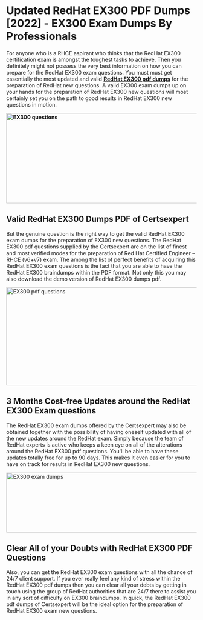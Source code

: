 <h1><strong>Updated RedHat EX300 PDF Dumps [2022] - EX300 Exam Dumps By Professionals&nbsp;</strong></h1>
<p><span style="font-weight: 400;">For anyone who is a RHCE aspirant who thinks that the RedHat EX300 certification exam is amongst the toughest tasks to achieve. Then you definitely might not possess the very best information on how you can prepare for the RedHat EX300 exam questions. You must must get essentially the most updated and valid <strong><a href="https://www.certsexpert.com/EX300-pdf-questions.html">RedHat EX300 pdf dumps</a></strong> for the preparation of RedHat new questions. A valid  EX300 exam dumps up on your hands for the preparation of RedHat EX300 new questions will most certainly set you on the path to good results in RedHat EX300 new questions in motion.</span></p>
<p><span style="font-weight: 400;"><strong><img style="display: block; margin-left: auto; margin-right: auto;" src="https://i.ibb.co/QXh983F/73475278-2429792180625311-4586132736837681152-n.jpg" alt="EX300 questions" width="632" height="238" /></strong></span></p>
<h2><strong>Valid RedHat EX300 Dumps PDF of Certsexpert</strong></h2>
<p><span style="font-weight: 400;">But the genuine question is the right way to get the valid RedHat EX300 exam dumps for the preparation of EX300 new questions. The RedHat EX300 pdf questions supplied by the Certsexpert are on the list of finest and most verified modes for the preparation of Red Hat Certified Engineer – RHCE (v6+v7) exam. The among the list of perfect benefits of acquiring this RedHat EX300 exam questions is the fact that you are able to have the RedHat EX300 braindumps within the PDF format. Not only this you may also download the demo version of RedHat EX300 dumps pdf.</span></p>
<p><span style="font-weight: 400;"><img style="display: block; margin-left: auto; margin-right: auto;" src="https://i.ibb.co/Jd8hN2L/76714008-3182067705200142-8735104740007870464-n.jpg" alt="EX300 pdf questions" width="701" height="259" /></span></p>
<h2><strong>3 Months Cost-free Updates around the RedHat EX300 Exam questions</strong></h2>
<p><span style="font-weight: 400;">The RedHat EX300 exam dumps offered by the Certsexpert may also be obtained together with the possibility of having oneself updated with all of the new updates around the RedHat exam. Simply because the team of RedHat experts is active who keeps a keen eye on all of the alterations around the RedHat EX300 pdf questions. You'll be able to have these updates totally free for up to 90 days. This makes it even easier for you to have on track for results in RedHat EX300 new questions.</span></p>
<p><span style="font-weight: 400;"><a href="https://www.certsexpert.com/EX300-pdf-questions.html"><img style="display: block; margin-left: auto; margin-right: auto;" src="https://i.ibb.co/TMnKrkJ/75398236-424489711531572-5064688549987614720-n.jpg" alt="EX300 exam dumps" width="714" height="158" /></a></span></p>
<h2><strong>Clear All of your Doubts with RedHat EX300 PDF Questions</strong></h2>
<p>Also, you can get the RedHat EX300 exam questions with all the chance of 24/7 client support. If you ever really feel any kind of stress within the RedHat EX300 pdf dumps then you can clear all your debts by getting in touch using the group of RedHat authorities that are 24/7 there to assist you in any sort of difficulty on  EX300 braindumps. In quick, the RedHat EX300 pdf dumps of Certsexpert will be the ideal option for the preparation of RedHat EX300 exam new questions.</p>
